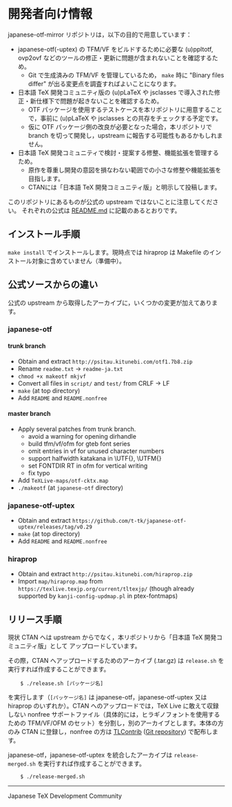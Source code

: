 # 開発者向け情報

japanese-otf-mirror リポジトリは，以下の目的で用意しています：

- japanese-otf(-uptex) の TFM/VF をビルドするために必要な
  (u)ppltotf, ovp2ovf などのツールの修正・更新に問題が含まれないことを確認するため。
    - Git で生成済みの TFM/VF を管理しているため，
      `make` 時に "Binary files differ" が出る変更点を調査すればよいことになります。
- 日本語 TeX 開発コミュニティ版の (u)pLaTeX や jsclasses
  で導入された修正・新仕様下で問題が起きないことを確認するため。
    - OTF パッケージを使用するテストケースを本リポジトリに用意することで，事前に
      (u)pLaTeX や jsclasses との共存をチェックする予定です。
    - 仮に OTF パッケージ側の改良が必要となった場合，本リポジトリで
      branch を切って開発し，upstream に報告する可能性もあるかもしれません。
- 日本語 TeX 開発コミュニティで検討・提案する修整、機能拡張を管理するため。
    - 原作を尊重し開発の意図を損なわない範囲での小さな修整や機能拡張を目指します。
    - CTANには「日本語 TeX 開発コミュニティ版」と明示して投稿します。

このリポジトリにあるものが公式の upstream ではないことに注意してください。
それぞれの公式は [README.md](./README.md) に記載のあるとおりです。

## インストール手順

`make install` でインストールします。現時点では
hiraprop は Makefile のインストール対象に含めていません（準備中）。

## 公式ソースからの違い

公式の upstream から取得したアーカイブに，いくつかの変更が加えてあります。

### japanese-otf

#### trunk branch

- Obtain and extract `http://psitau.kitunebi.com/otf1.7b8.zip`
- Rename `readme.txt` -> `readme-ja.txt`
- `chmod +x makeotf mkjvf`
- Convert all files in `script/` and `test/` from CRLF -> LF
- `make` (at top directory)
- Add `README` and `README.nonfree`

#### master branch

- Apply several patches from trunk branch.
    - avoid a warning for opening dirhandle
    - build tfm/vf/ofm for gteb font series
    - omit entries in vf for unused character numbers
    - support halfwidth katakana in \UTF{}, \UTFM{}
    - set FONTDIR RT in ofm for vertical writing
    - fix typo
- Add `TeXLive-maps/otf-cktx.map`
- `./makeotf` (at `japanese-otf` directory)

### japanese-otf-uptex

- Obtain and extract `https://github.com/t-tk/japanese-otf-uptex/releases/tag/v0.29`
- `make` (at top directory)
- Add `README` and `README.nonfree`

### hiraprop

- Obtain and extract `http://psitau.kitunebi.com/hiraprop.zip`
- Import `map/hiraprop.map` from `https://texlive.texjp.org/current/tltexjp/`
  (though already supported by `kanji-config-updmap.pl` in ptex-fontmaps)

## リリース手順

現状 CTAN へは upstream からでなく，本リポジトリから「日本語 TeX 開発コミュニティ版」として
アップロードしています。

その際，CTAN へアップロードするためのアーカイブ (.tar.gz) は
`release.sh` を実行すれば作成することができます。

````
    $ ./release.sh [パッケージ名]
````

を実行します（`[パッケージ名]` は japanese-otf，japanese-otf-uptex 又は
hiraprop のいずれか）。CTAN へのアップロードでは，TeX Live に敢えて収録しない
nonfree サポートファイル（具体的には，ヒラギノフォントを使用するための
TFM/VF/OFM のセット）を分割し，別のアーカイブとします。本体の方のみ
CTAN に登録し，nonfree の方は [TLContrib](http://contrib.texlive.info)
([Git repository](https://git.texlive.info/tlcontrib))
で配布します。

japanese-otf，japanese-otf-uptex を統合したアーカイブは
`release-merged.sh` を実行すれば作成することができます。

````
    $ ./release-merged.sh
````

----
Japanese TeX Development Community
